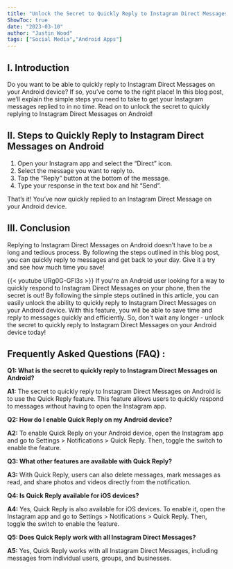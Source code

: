 ```yaml
---
title: "Unlock the Secret to Quickly Reply to Instagram Direct Messages on Android!"
ShowToc: true 
date: "2023-03-10"
author: "Justin Wood" 
tags: ["Social Media","Android Apps"]
---
```

## I. Introduction

Do you want to be able to quickly reply to Instagram Direct Messages on your Android device? If so, you’ve come to the right place! In this blog post, we’ll explain the simple steps you need to take to get your Instagram messages replied to in no time. Read on to unlock the secret to quickly replying to Instagram Direct Messages on Android! 

## II. Steps to Quickly Reply to Instagram Direct Messages on Android

1. Open your Instagram app and select the “Direct” icon. 
2. Select the message you want to reply to.
3. Tap the “Reply” button at the bottom of the message.
4. Type your response in the text box and hit “Send”. 

That’s it! You’ve now quickly replied to an Instagram Direct Message on your Android device. 

## III. Conclusion

Replying to Instagram Direct Messages on Android doesn’t have to be a long and tedious process. By following the steps outlined in this blog post, you can quickly reply to messages and get back to your day. Give it a try and see how much time you save!

{{< youtube URg0G-GFl3s >}} 
If you're an Android user looking for a way to quickly respond to Instagram Direct Messages on your phone, then the secret is out! By following the simple steps outlined in this article, you can easily unlock the ability to quickly reply to Instagram Direct Messages on your Android device. With this feature, you will be able to save time and reply to messages quickly and efficiently. So, don't wait any longer - unlock the secret to quickly reply to Instagram Direct Messages on your Android device today!

## Frequently Asked Questions (FAQ) :
**Q1: What is the secret to quickly reply to Instagram Direct Messages on Android?**

**A1:** The secret to quickly reply to Instagram Direct Messages on Android is to use the Quick Reply feature. This feature allows users to quickly respond to messages without having to open the Instagram app.

**Q2: How do I enable Quick Reply on my Android device?**

**A2:** To enable Quick Reply on your Android device, open the Instagram app and go to Settings > Notifications > Quick Reply. Then, toggle the switch to enable the feature.

**Q3: What other features are available with Quick Reply?**

**A3:** With Quick Reply, users can also delete messages, mark messages as read, and share photos and videos directly from the notification.

**Q4: Is Quick Reply available for iOS devices?**

**A4:** Yes, Quick Reply is also available for iOS devices. To enable it, open the Instagram app and go to Settings > Notifications > Quick Reply. Then, toggle the switch to enable the feature.

**Q5: Does Quick Reply work with all Instagram Direct Messages?**

**A5:** Yes, Quick Reply works with all Instagram Direct Messages, including messages from individual users, groups, and businesses.


